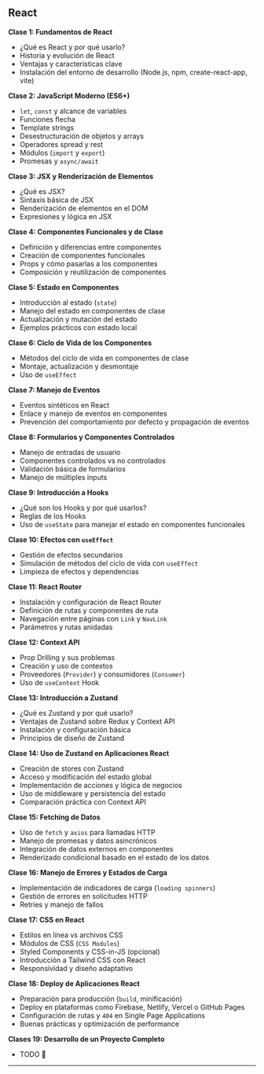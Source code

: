 ## **React**

**Clase 1: Fundamentos de React**
- ¿Qué es React y por qué usarlo?
- Historia y evolución de React
- Ventajas y características clave
- Instalación del entorno de desarrollo (Node.js, npm, create-react-app, vite)

**Clase 2: JavaScript Moderno (ES6+)**
- `let`, `const` y alcance de variables
- Funciones flecha
- Template strings
- Desestructuración de objetos y arrays
- Operadores spread y rest
- Módulos (`import` y `export`)
- Promesas y `async/await`

**Clase 3: JSX y Renderización de Elementos**
- ¿Qué es JSX?
- Sintaxis básica de JSX
- Renderización de elementos en el DOM
- Expresiones y lógica en JSX

**Clase 4: Componentes Funcionales y de Clase**
- Definición y diferencias entre componentes
- Creación de componentes funcionales
- Props y cómo pasarlas a los componentes
- Composición y reutilización de componentes

**Clase 5: Estado en Componentes**
- Introducción al estado (`state`)
- Manejo del estado en componentes de clase
- Actualización y mutación del estado
- Ejemplos prácticos con estado local

**Clase 6: Ciclo de Vida de los Componentes**
- Métodos del ciclo de vida en componentes de clase
- Montaje, actualización y desmontaje
- Uso de `useEffect`

**Clase 7: Manejo de Eventos**
- Eventos sintéticos en React
- Enlace y manejo de eventos en componentes
- Prevención del comportamiento por defecto y propagación de eventos

**Clase 8: Formularios y Componentes Controlados**
- Manejo de entradas de usuario
- Componentes controlados vs no controlados
- Validación básica de formularios
- Manejo de múltiples inputs

**Clase 9: Introducción a Hooks**
- ¿Qué son los Hooks y por qué usarlos?
- Reglas de los Hooks
- Uso de `useState` para manejar el estado en componentes funcionales

**Clase 10: Efectos con `useEffect`**
- Gestión de efectos secundarios
- Simulación de métodos del ciclo de vida con `useEffect`
- Limpieza de efectos y dependencias

**Clase 11: React Router**
- Instalación y configuración de React Router
- Definición de rutas y componentes de ruta
- Navegación entre páginas con `Link` y `NavLink`
- Parámetros y rutas anidadas

**Clase 12: Context API**
- Prop Drilling y sus problemas
- Creación y uso de contextos
- Proveedores (`Provider`) y consumidores (`Consumer`)
- Uso de `useContext` Hook

**Clase 13: Introducción a Zustand**
- ¿Qué es Zustand y por qué usarlo?
- Ventajas de Zustand sobre Redux y Context API
- Instalación y configuración básica
- Principios de diseño de Zustand

**Clase 14: Uso de Zustand en Aplicaciones React**
- Creación de stores con Zustand
- Acceso y modificación del estado global
- Implementación de acciones y lógica de negocios
- Uso de middleware y persistencia del estado
- Comparación práctica con Context API

**Clase 15: Fetching de Datos**
- Uso de `fetch` y `axios` para llamadas HTTP
- Manejo de promesas y datos asincrónicos
- Integración de datos externos en componentes
- Renderizado condicional basado en el estado de los datos

**Clase 16: Manejo de Errores y Estados de Carga**
- Implementación de indicadores de carga (`loading spinners`)
- Gestión de errores en solicitudes HTTP
- Retries y manejo de fallos

**Clase 17: CSS en React**
- Estilos en línea vs archivos CSS
- Módulos de CSS (`CSS Modules`)
- Styled Components y CSS-in-JS (opcional)
- Introducción a Tailwind CSS con React
- Responsividad y diseño adaptativo

**Clase 18: Deploy de Aplicaciones React**
- Preparación para producción (`build`, minificación)
- Deploy en plataformas como Firebase, Netlify, Vercel o GitHub Pages
- Configuración de rutas y `404` en Single Page Applications
- Buenas prácticas y optimización de performance

**Clases 19: Desarrollo de un Proyecto Completo**
- TODO 🌚

---
